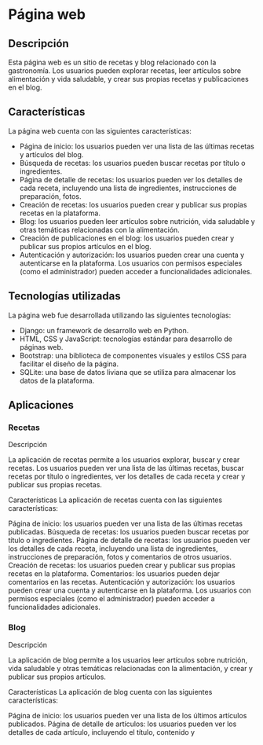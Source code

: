 # Página web

## Descripción

Esta página web es un sitio de recetas y blog relacionado con la gastronomía. Los usuarios pueden explorar recetas, leer artículos sobre alimentación y vida saludable, y crear sus propias recetas y publicaciones en el blog.

## Características

La página web cuenta con las siguientes características:

- Página de inicio: los usuarios pueden ver una lista de las últimas recetas y artículos del blog.
- Búsqueda de recetas: los usuarios pueden buscar recetas por título o ingredientes.
- Página de detalle de recetas: los usuarios pueden ver los detalles de cada receta, incluyendo una lista de ingredientes, instrucciones de preparación, fotos.
- Creación de recetas: los usuarios pueden crear y publicar sus propias recetas en la plataforma.
- Blog: los usuarios pueden leer artículos sobre nutrición, vida saludable y otras temáticas relacionadas con la alimentación.
- Creación de publicaciones en el blog: los usuarios pueden crear y publicar sus propios artículos en el blog.
- Autenticación y autorización: los usuarios pueden crear una cuenta y autenticarse en la plataforma. Los usuarios con permisos especiales (como el administrador) pueden acceder a funcionalidades adicionales.

## Tecnologías utilizadas

La página web fue desarrollada utilizando las siguientes tecnologías:

- Django: un framework de desarrollo web en Python.
- HTML, CSS y JavaScript: tecnologías estándar para desarrollo de páginas web.
- Bootstrap: una biblioteca de componentes visuales y estilos CSS para facilitar el diseño de la página.
- SQLite: una base de datos liviana que se utiliza para almacenar los datos de la plataforma.

## Aplicaciones

### Recetas

Descripción

La aplicación de recetas permite a los usuarios explorar, buscar y crear recetas. Los usuarios pueden ver una lista de las últimas recetas, buscar recetas por título o ingredientes, ver los detalles de cada receta y crear y publicar sus propias recetas.


Características
La aplicación de recetas cuenta con las siguientes características:

Página de inicio: los usuarios pueden ver una lista de las últimas recetas publicadas.
Búsqueda de recetas: los usuarios pueden buscar recetas por título o ingredientes.
Página de detalle de recetas: los usuarios pueden ver los detalles de cada receta, incluyendo una lista de ingredientes, instrucciones de preparación, fotos y comentarios de otros usuarios.
Creación de recetas: los usuarios pueden crear y publicar sus propias recetas en la plataforma.
Comentarios: los usuarios pueden dejar comentarios en las recetas.
Autenticación y autorización: los usuarios pueden crear una cuenta y autenticarse en la plataforma. Los usuarios con permisos especiales (como el administrador) pueden acceder a funcionalidades adicionales.

### Blog

Descripción

La aplicación de blog permite a los usuarios leer artículos sobre nutrición, vida saludable y otras temáticas relacionadas con la alimentación, y crear y publicar sus propios artículos.

Características
La aplicación de blog cuenta con las siguientes características:

Página de inicio: los usuarios pueden ver una lista de los últimos artículos publicados.
Página de detalle de artículos: los usuarios pueden ver los detalles de cada artículo, incluyendo el título, contenido y
